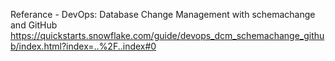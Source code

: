 Referance -
<h>DevOps: Database Change Management with schemachange and GitHub<h>
https://quickstarts.snowflake.com/guide/devops_dcm_schemachange_github/index.html?index=..%2F..index#0
